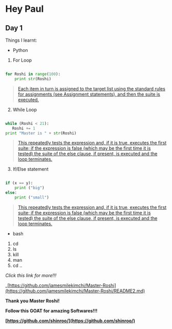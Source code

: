 # Hey Paul 
## Day 1

Things I learnt:
- Python
1. For Loop

```python

for Roshi in range(100):
	print str(Roshi)

```

> [Each item in turn is assigned to the target list using the standard rules for assignments (see Assignment statements), and then the suite is executed.](https://docs.python.org/3/reference/compound_stmts.html#the-for-statement)


2. While Loop

```python

while (Roshi < 21):
   Roshi += 1
print "Master is " + str(Roshi)

```

> [This repeatedly tests the expression and, if it is true, executes the first suite; if the expression is false (which may be the first time it is tested) the suite of the else clause, if present, is executed and the loop terminates.](https://docs.python.org/3/reference/compound_stmts.html#the-while-statement)


3. If/Else statement

```python

if (x == y):
	print ("big")
else:
	print ("small")

```

> [This repeatedly tests the expression and, if it is true, executes the first suite; if the expression is false (which may be the first time it is tested) the suite of the else clause, if present, is executed and the loop terminates.](https://docs.python.org/3/reference/compound_stmts.html#the-if-statement)


- bash
1. cd
2. ls
3. kill
4. man
5. cd .. 

_Click this link for more!!!_

_[https://github.com/jamesmilekimchi/Master-Roshi](https://github.com/jamesmilekimchi/Master-Roshi/README2.md)

__Thank you Master Roshi!__

__Follow this GOAT for amazing Softwares!!!__ 

__[https://github.com/shinroo/](https://github.com/shinroo/)__
